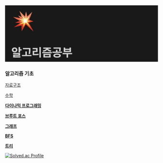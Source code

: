 
[![아줌마 개발일지](https://github.com/sumina729/ProblemSolving/blob/main/%E1%84%86%E1%85%AE%E1%84%8C%E1%85%A6.jpg)](https://complete-stage-60f.notion.site/c3983aa39987431285c825dff8e52c13?pvs=4)



### **알고리즘 기초**

[자료구조](https://www.notion.so/426bdbc0a6d54530abb91bb018108ec2?pvs=21)

[수학](https://www.notion.so/64e904e055954488b2db2908ff8c76f2?pvs=21)

[**다이나믹 프로그래밍**](https://www.notion.so/24a077afaacf44939658ecfb3dd3c17e?pvs=21)

[**브루트 포스**](https://www.notion.so/101f073dd9a44f0491eabbc2c15918dc?pvs=21)

[**그래프**](https://www.notion.so/a4d11d63e05b4e9585fb108ddcad279b?pvs=21)

[**BFS**](https://www.notion.so/BFS-5e0e4b0232c941a8a9f2d1b9f0fd8390?pvs=21)

[**트리** ](https://www.notion.so/64a80c05cb96459db36a5578c18495b0?pvs=21)


[![Solved.ac Profile](http://mazassumnida.wtf/api/v2/generate_badge?boj=sumina729)](https://solved.ac/sumina729)
